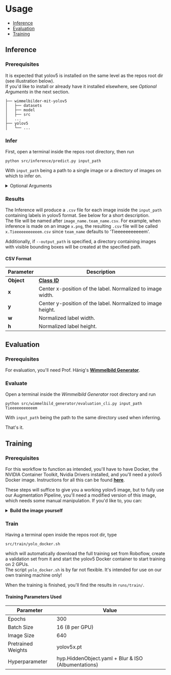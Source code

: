 # Usage

- [Inference](#inference)
- [Evaluation](#evaluation)
- [Training](#training)

## Inference

### Prerequisites

It is expected that yolov5 is installed on the same level as the repos root dir (see illustration below).  
If you'd like to install or already have it installed elsewhere, see _Optional Arguments_ in the next section.

```
├── wimmelbilder-mit-yolov5
│   ├── datasets
│   ├── model
│   ├── src
│   ...
├── yolov5
│   └── ...
```

### Infer

First, open a terminal inside the repos root directory, then run

```shell
python src/inference/predict.py input_path
```

With `input_path` being a path to a single image or a directory of images on which to infer on.

<details><summary>Optional Arguments</summary>
  <ul>
    <li><code>--output_path</code> Specifies a directory in which the prediction images with visible bounding boxes will be saved. It won't be used if not specified.</li>
    <li><code>--yolov5_path</code> Use this to point to yolo's root dir.<br></li>
    <li><code>--weights_path</code> Use this to change the weights which will be used for inference.</li>
    <li><code>--team_name</code> Defaults to 'Tieeeeeeeeeeem'.</li>
  </ul>
</details>

### Results

The Inference will produce a `.csv` file for each image inside the `input_path` containing labels in yolov5 format. See
below for a short description.  
The file will be named after `image_name.team_name.csv`. For example, when inference is made on an image `x.png`, the
resulting `.csv` file will be called `x.Tieeeeeeeeeeem.csv` since `team_name` defaults to 'Tieeeeeeeeeeem'.

Additionally, if `--output_path` is specified, a directory containing images with visible bounding boxes will be
created at the specified path.

#### CSV Format

| Parameter  | Description                                                 |
|------------|-------------------------------------------------------------|
| **Object** | [**Class ID**](./model/README.md)                           |
| **x**      | Center x-position of the label. Normalized to image width.  |
| **y**      | Center y-position of the label. Normalized to image height. |
| **w**      | Normalized label width.                                     |
| **h**      | Normalized label height.                                    |

## Evaluation

### Prerequisites

For evaluation, you'll need Prof. Hänig's [**Wimmelbild
Generator**](https://gitlab.hs-anhalt.de/ki/lehre/modul-kuenstliche-intelligenz/praktikum-ss2022/wimmelbild-generator).

### Evaluate

Open a terminal inside the _Wimmelbild Generator_ root directory and run

```shell
python src/wimmelbild_generator/evaluation_cli.py input_path Tieeeeeeeeeeem
```

With `input_path` being the path to the same directory used when inferring.

That's it.

## Training

### Prerequisites

For this workflow to function as intended, you'll have to have Docker, the NVIDIA Container Toolkit, Nvidia Drivers
installed, and you'll need a yolov5 Docker image.
Instructions for all this can be found [**here**](https://github.com/ultralytics/yolov5/wiki/Docker-Quickstart).

These steps will suffice to give you a working yolov5 image, but to fully use our Augmentation Pipeline, you'll need
a modified version of this image, which needs some manual manipulation. If you'd like to, you can:

<details><summary><b>Build the image yourself</b></summary>

After completing the above steps, we need to enable an augmentation library called `albumentations`.
This is achieved by running the previously downloaded image in interactive mode, so we can alter some files.

### 1) Start the Docker container and make some changes

To start the container, type

```shell
docker run --ipc=host -it --gpus all ultralytics/yolov5:latest  
```

You should be inside the docker container now. Now you have to manipulate some files:

- First, use any text editor to
  uncomment [line 38](https://github.com/ultralytics/yolov5/blob/master/requirements.txt#L38) inside
  the  `requirements.txt`.
  - Save and close the file afterwards.
- Then use the same editor to
  remove [lines 24-31](https://github.com/ultralytics/yolov5/blob/master/utils/augmentations.py#L24-L31)
  from `utils/augmentations.py`.
- Now paste the following in its place and save and close the file afterwards.

```python
T = [
  A.Blur(p=0.4, blur_limit=(3, 20)),
  A.ISONoise(p=0.4, intensity=(0.5, 2.0))]
```

Exit the container with

```shell
exit
```

### 2) Create an image from the altered container

Run

```shell
docker ps -a
```

and look for your container. Use the `IMAGE` column to identify it.  
With the container ID, use the following step to create the image.

```shell
docker commit [YOUR_CONTAINER_ID] ultralytics/yolov5:albumentations
```

</details>

### Train

Having a terminal open inside the repos root dir, type

```shell
src/train/yolo_docker.sh
```

which will automatically download the full training set from Roboflow, create a validation set from it and start the
yolov5 Docker container to start training on 2 GPUs.  
The script `yolo_docker.sh` is by far not flexible. It's intended for use on our own training machine only!

When the training is finished, you'll find the results in `runs/train/`.

#### Training Parameters Used

| Parameter          | Value                                               |
|--------------------|-----------------------------------------------------|
| Epochs             | 300                                                 |
| Batch Size         | 16 (8 per GPU)                                      |
| Image Size         | 640                                                 |
| Pretrained Weights | yolov5x.pt                                          |
| Hyperparameter     | hyp.HiddenObject.yaml + Blur & ISO (Albumentations) |
